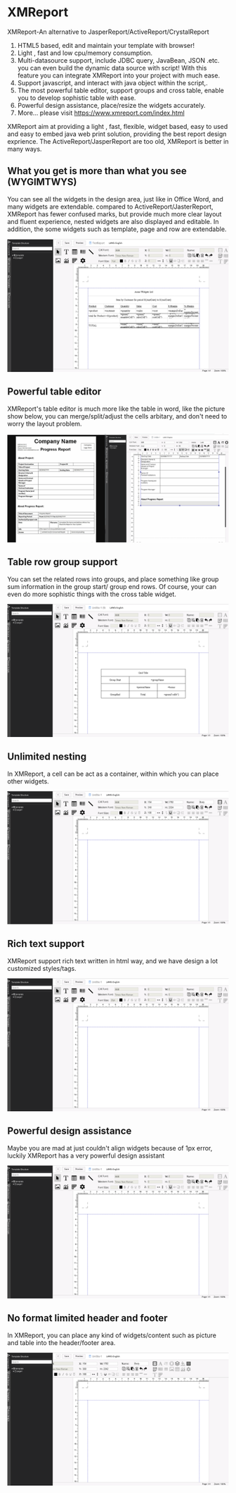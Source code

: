 # XMReport
XMReport-An alternative to JasperReport/ActiveReport/CrystalReport

1. HTML5 based, edit and maintain your template with browser!
2. Light , fast and low cpu/memory consumption.
3. Multi-datasource support, include JDBC query, JavaBean, JSON .etc. you can even build the dynamic data source with script! With this feature you can integrate XMReport into your project with much ease.
4. Support javascript, and interact with java object within the script,.
5. The most powerful table editor,  support groups and cross table, enable you to develop sophistic table with ease.
6. Powerful design assistance, place/resize the widgets accurately.
7. More... please visit https://www.xmreport.com/index.html

XMReport aim at providing a light , fast, flexible, widget based, easy to used and easy to embed java web print solution, providing the best report design exprience. The ActiveReport/JasperReport are too old, XMReport is better in many ways.

## What you get is more than what you see (WYGIMTWYS)

You can see all the widgets in the design area, just like in Office Word, and many widgets are extendable. compared to ActiveReport/JasterReport, XMReport has fewer confused marks, but provide much more clear layout and fluent experience,  nested widgets are also displayed and editable. In addition, the some widgets such as template, page and row are extendable.

![](https://raw.githubusercontent.com/mosmith/XMReport/master/img/WYGIMYS.gif)

## Powerful table editor

XMReport's table editor is much more like the table in word,  like the picture show below, you can merge/split/adjust the cells arbitary, and don't need to worry the layout problem.

![](https://raw.githubusercontent.com/mosmith/XMReport/master/img/power-grid.gif)

## Table row group support

You can set the related rows into groups, and place something like group sum information in the group start/ group end rows. Of course, your can even do more sophistic things with the cross table widget.

![](https://raw.githubusercontent.com/mosmith/XMReport/master/img/group-support.gif)

## Unlimited nesting

In XMReport, a cell can be act as a container, within which you can place other widgets.

![](https://raw.githubusercontent.com/mosmith/XMReport/master/img/nesting.gif)

## Rich text support

XMReport support rich text written in html way, and we have design a lot customized styles/tags.

![](https://raw.githubusercontent.com/mosmith/XMReport/master/img/html-support.gif)

## Powerful design assistance

Maybe you are mad at just couldn't align widgets because of 1px error, luckily XMReport has a very powerful design assistant 

![](https://raw.githubusercontent.com/mosmith/XMReport/master/img/assistance.gif)

## No format limited header and footer

In XMReport, you can place any kind of widgets/content such as picture and table  into the header/footer area.

![](https://raw.githubusercontent.com/mosmith/XMReport/master/img/header-footer.gif)
